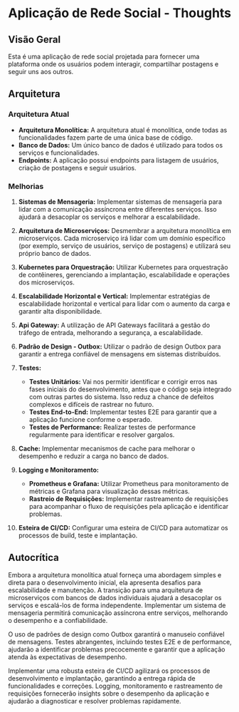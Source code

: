 # Aplicação de Rede Social - Thoughts

## Visão Geral

Esta é uma aplicação de rede social projetada para fornecer uma plataforma onde os usuários podem interagir, compartilhar postagens e seguir uns aos outros. 

## Arquitetura

### Arquitetura Atual

- **Arquitetura Monolítica:** A arquitetura atual é monolítica, onde todas as funcionalidades fazem parte de uma única base de código.
- **Banco de Dados:** Um único banco de dados é utilizado para todos os serviços e funcionalidades.
- **Endpoints:** A aplicação possui endpoints para listagem de usuários, criação de postagens e seguir usuários.

### Melhorias

1. **Sistemas de Mensageria:** Implementar sistemas de mensageria para lidar com a comunicação assíncrona entre diferentes serviços. Isso ajudará a desacoplar os serviços e melhorar a escalabilidade.
   
2. **Arquitetura de Microserviços:** Desmembrar a arquitetura monolítica em microserviços. Cada microserviço irá lidar com um domínio específico (por exemplo, serviço de usuários, serviço de postagens) e utilizará seu próprio banco de dados.
   
3. **Kubernetes para Orquestração:** Utilizar Kubernetes para orquestração de contêineres, gerenciando a implantação, escalabilidade e operações dos microserviços.

4. **Escalabilidade Horizontal e Vertical:** Implementar estratégias de escalabilidade horizontal e vertical para lidar com o aumento da carga e garantir alta disponibilidade.

5. **Api Gateway:** A utilização de API Gateways facilitará a gestão do tráfego de entrada, melhorando a segurança, a escalabilidade.

6. **Padrão de Design - Outbox:** Utilizar o padrão de design Outbox para garantir a entrega confiável de mensagens em sistemas distribuídos.

7. **Testes:** 
    - **Testes Unitários:** Vai nos permitir identificar e corrigir erros nas fases iniciais do desenvolvimento, antes que o código seja integrado com outras partes do sistema. Isso reduz a chance de defeitos complexos e difíceis de rastrear no futuro.
    - **Testes End-to-End:** Implementar testes E2E para garantir que a aplicação funcione conforme o esperado.
    - **Testes de Performance:** Realizar testes de performance regularmente para identificar e resolver gargalos.

8. **Cache:** Implementar mecanismos de cache para melhorar o desempenho e reduzir a carga no banco de dados.

9. **Logging e Monitoramento:**
    - **Prometheus e Grafana:** Utilizar Prometheus para monitoramento de métricas e Grafana para visualização dessas métricas.
    - **Rastreio de Requisições:** Implementar rastreamento de requisições para acompanhar o fluxo de requisições pela aplicação e identificar problemas.

10. **Esteira de CI/CD:** Configurar uma esteira de CI/CD para automatizar os processos de build, teste e implantação.



## Autocrítica

Embora a arquitetura monolítica atual forneça uma abordagem simples e direta para o desenvolvimento inicial, ela apresenta desafios para escalabilidade e manutenção. A transição para uma arquitetura de microserviços com bancos de dados individuais ajudará a desacoplar os serviços e escalá-los de forma independente. Implementar um sistema de mensageria permitirá comunicação assíncrona entre serviços, melhorando o desempenho e a confiabilidade.

O uso de padrões de design como Outbox garantirá o manuseio confiável de mensagens. Testes abrangentes, incluindo testes E2E e de performance, ajudarão a identificar problemas precocemente e garantir que a aplicação atenda às expectativas de desempenho.

Implementar uma robusta esteira de CI/CD agilizará os processos de desenvolvimento e implantação, garantindo a entrega rápida de funcionalidades e correções. Logging, monitoramento e rastreamento de requisições fornecerão insights sobre o desempenho da aplicação e ajudarão a diagnosticar e resolver problemas rapidamente.
